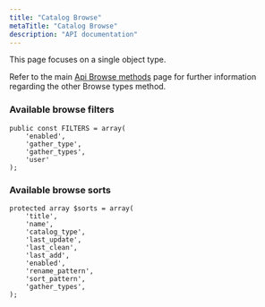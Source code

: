 ```yaml
---
title: "Catalog Browse"
metaTitle: "Catalog Browse"
description: "API documentation"
---
```


This page focuses on a single object type.

Refer to the main [Api Browse methods](https://ampache.org/api/api-browse) page for further information regarding the other Browse types method.

### Available browse filters

    public const FILTERS = array(
        'enabled',
        'gather_type',
        'gather_types',
        'user'
    );

### Available browse sorts

    protected array $sorts = array(
        'title',
        'name',
        'catalog_type',
        'last_update',
        'last_clean',
        'last_add',
        'enabled',
        'rename_pattern',
        'sort_pattern',
        'gather_types',
    );
